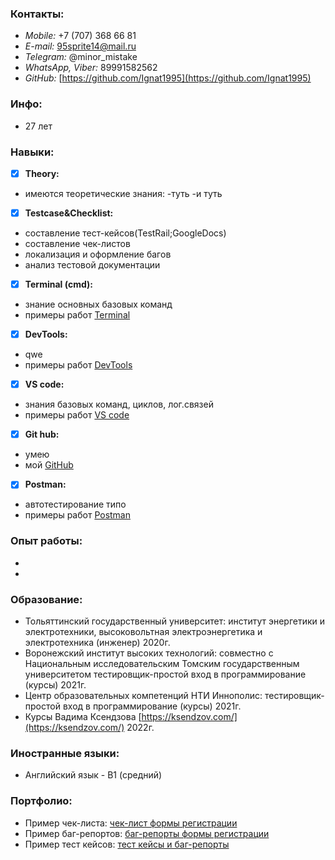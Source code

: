 ### Контакты:                                      

- *Mobile:* +7 (707) 368 66 81                                                   
- *E-mail:* 95sprite14@mail.ru                                 
- *Telegram:* @minor_mistake
- *WhatsApp, Viber:* 89991582562
- *GitHub:* [https://github.com/Ignat1995](https://github.com/Ignat1995) 

### Инфо:
- 27 лет

### Навыки:
- [x] **Theory:**
- имеются теоретические знания:
 -туть
 -и туть
- [x] **Testcase&Checklist:**
- составление тест-кейсов(TestRail;GoogleDocs)
- составление чек-листов
- локализация и оформление багов
- анализ тестовой документации
- [x] **Terminal (cmd):**
- знание основных базовых команд
- примеры работ [Terminal](https://github.com/Ignat1995/Terminal)
- [x] **DevTools:**
- qwe
- примеры работ [DevTools](https://disk.yandex.ru/i/j0wKj1PjWvB6iA)
- [x] **VS code:** 
- знания базовых команд, циклов, лог.связей
- примеры работ [VS code](https://github.com/Ignat1995/JS-code)
- [x] **Git hub:**
- умею
- мой [GitHub](https://github.com/Ignat1995)
- [x] **Postman:**
- автотестирование типо
- примеры работ [Postman](https://github.com/Ignat1995/Postman)

### Опыт работы:
-
-
### Образование:
- Тольяттинский государственный университет:
институт энергетики и электротехники, высоковольтная электроэнергетика и электротехника
(инженер) 2020г.
- Воронежский институт высоких технологий:
совместно с Национальным исследовательским Томским государственным университетом тестировщик-простой вход в программирование (курсы) 2021г.
- Центр образовательных компетенций НТИ
Иннополис: тестировщик-простой вход в программирование (курсы) 2021г.
- Курсы Вадима Ксендзова [https://ksendzov.com/](https://ksendzov.com/) 2022г.

### Иностранные языки:
- Английский язык - В1 (средний)

### Портфолио:
- Пример чек-листа: [чек-лист формы регистрации](https://docs.google.com/spreadsheets/d/1mYV1ti2Fw7lQYTqO0oiKyAfg9qxLwm0aevDk0C9kxSo/edit#gid=0)
- Пример баг-репортов: [баг-репорты формы регистрации](https://docs.google.com/spreadsheets/d/1mYV1ti2Fw7lQYTqO0oiKyAfg9qxLwm0aevDk0C9kxSo/edit#gid=753364274)
- Пример тест кейсов: [тест кейсы и баг-репорты](https://docs.google.com/spreadsheets/d/1pREPjtdDtNXB-LLr9hpVTsbWP8frbFp_e21R-rZiIYc/edit#gid=0)




